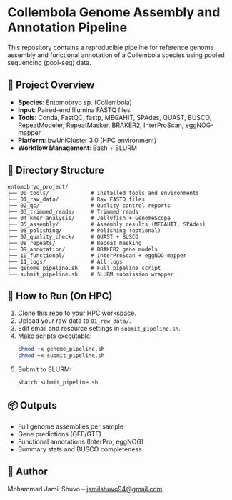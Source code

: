 # Collembola Genome Assembly and Annotation Pipeline

This repository contains a reproducible pipeline for reference genome assembly and functional annotation of a Collembola species using pooled sequencing (pool-seq) data.

## 🧬 Project Overview

- **Species**: Entomobryo sp. (Collembola)
- **Input**: Paired-end Illumina FASTQ files
- **Tools**: Conda, FastQC, fastp, MEGAHIT, SPAdes, QUAST, BUSCO, RepeatModeler, RepeatMasker, BRAKER2, InterProScan, eggNOG-mapper
- **Platform**: bwUniCluster 3.0 (HPC environment)
- **Workflow Management**: Bash + SLURM

## 📁 Directory Structure

```
entomobryo_project/
├── 00_tools/             # Installed tools and environments
├── 01_raw_data/          # Raw FASTQ files
├── 02_qc/                # Quality control reports
├── 03_trimmed_reads/     # Trimmed reads
├── 04_kmer_analysis/     # Jellyfish + GenomeScope
├── 05_assembly/          # Assembly results (MEGAHIT, SPAdes)
├── 06_polishing/         # Polishing (optional)
├── 07_quality_check/     # QUAST + BUSCO
├── 08_repeats/           # Repeat masking
├── 09_annotation/        # BRAKER2 gene models
├── 10_functional/        # InterProScan + eggNOG-mapper
├── 11_logs/              # All logs
├── genome_pipeline.sh    # Full pipeline script
└── submit_pipeline.sh    # SLURM submission wrapper
```

## 🚀 How to Run (On HPC)

1. Clone this repo to your HPC workspace.
2. Upload your raw data to `01_raw_data/`.
3. Edit email and resource settings in `submit_pipeline.sh`.
4. Make scripts executable:
    ```bash
    chmod +x genome_pipeline.sh
    chmod +x submit_pipeline.sh
    ```
5. Submit to SLURM:
    ```bash
    sbatch submit_pipeline.sh
    ```

## 📦 Outputs

- Full genome assemblies per sample
- Gene predictions (GFF/GTF)
- Functional annotations (InterPro, eggNOG)
- Summary stats and BUSCO completeness

## 👤 Author

Mohammad Jamil Shuvo – jamilshuvo94@gmail.com
